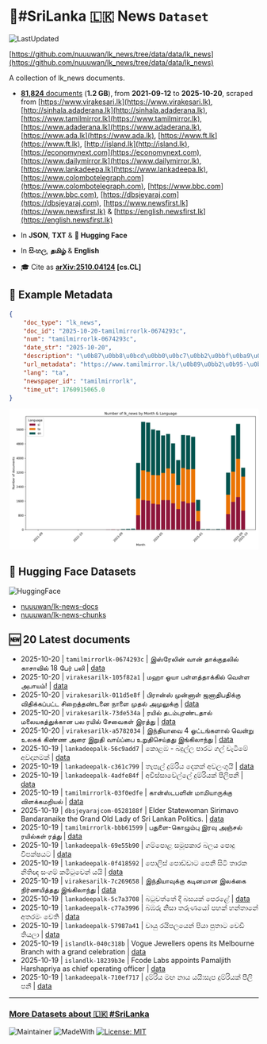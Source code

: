# 📄#SriLanka 🇱🇰 News `Dataset`

![LastUpdated](https://img.shields.io/badge/last_updated-2025--10--20_06:01:51-green)

[https://github.com/nuuuwan/lk_news/tree/data/data/lk_news](https://github.com/nuuuwan/lk_news/tree/data/data/lk_news)

A collection of lk_news documents.

- [**81,824** documents](https://github.com/nuuuwan/lk_news/tree/data/data/lk_news) (**1.2 GB**), from **2021-09-12** to **2025-10-20**, scraped from [https://www.virakesari.lk](https://www.virakesari.lk), [http://sinhala.adaderana.lk](http://sinhala.adaderana.lk), [https://www.tamilmirror.lk](https://www.tamilmirror.lk), [https://www.adaderana.lk](https://www.adaderana.lk), [https://www.ada.lk](https://www.ada.lk), [https://www.ft.lk](https://www.ft.lk), [http://island.lk](http://island.lk), [https://economynext.com](https://economynext.com), [https://www.dailymirror.lk](https://www.dailymirror.lk), [https://www.lankadeepa.lk](https://www.lankadeepa.lk), [https://www.colombotelegraph.com](https://www.colombotelegraph.com), [https://www.bbc.com](https://www.bbc.com), [https://dbsjeyaraj.com](https://dbsjeyaraj.com), [https://www.newsfirst.lk](https://www.newsfirst.lk) & [https://english.newsfirst.lk](https://english.newsfirst.lk)

- In **JSON**, **TXT** & **🤗 Hugging Face**

- In **සිංහල**, **தமிழ்** & **English**

- 🎓 Cite as **[arXiv:2510.04124](https://arxiv.org/abs/2510.04124) [cs.CL]**

## 📝 Example Metadata

```json
{
    "doc_type": "lk_news",
    "doc_id": "2025-10-20-tamilmirrorlk-0674293c",
    "num": "tamilmirrorlk-0674293c",
    "date_str": "2025-10-20",
    "description": "\u0b87\u0bb8\u0bcd\u0bb0\u0bc7\u0bb2\u0bbf\u0ba9\u0bcd \u0bb5\u0bbe\u0ba9\u0bcd \u0ba4\u0bbe\u0b95\u0bcd\u0b95\u0bc1\u0ba4\u0bb2\u0bbf\u0bb2\u0bcd \u0b95\u0bbe\u0b9a\u0bbe\u0bb5\u0bbf\u0bb2\u0bcd 18 \u0baa\u0bc7\u0bb0\u0bcd \u0baa\u0bb2\u0bbf",
    "url_metadata": "https://www.tamilmirror.lk/\u0b89\u0bb2\u0b95-\u0b9a\u0bc6\u0baf\u0bcd\u0ba4\u0bbf\u0b95\u0bb3\u0bcd/\u0b87\u0bb8\u0bcd\u0bb0\u0bc7\u0bb2\u0bbf\u0ba9\u0bcd-\u0bb5\u0bbe\u0ba9\u0bcd-\u0ba4\u0bbe\u0b95\u0bcd\u0b95\u0bc1\u0ba4\u0bb2\u0bbf\u0bb2\u0bcd-\u0b95\u0bbe\u0b9a\u0bbe\u0bb5\u0bbf\u0bb2\u0bcd-18-\u0baa\u0bc7\u0bb0\u0bcd-\u0baa\u0bb2\u0bbf/50-366527",
    "lang": "ta",
    "newspaper_id": "tamilmirrorlk",
    "time_ut": 1760915065.0
}
```

![Chart](https://raw.githubusercontent.com/nuuuwan/lk_news/refs/heads/data/data/lk_news/docs_by_month_and_lang.png)

## 🤗 Hugging Face Datasets

![HuggingFace](https://img.shields.io/badge/-HuggingFace-FDEE21?style=for-the-badge&logo=HuggingFace)

- [nuuuwan/lk-news-docs](https://huggingface.co/datasets/nuuuwan/lk-news-docs)
- [nuuuwan/lk-news-chunks](https://huggingface.co/datasets/nuuuwan/lk-news-chunks)

## 🆕 20 Latest documents

- 2025-10-20 | `tamilmirrorlk-0674293c` | இஸ்ரேலின் வான் தாக்குதலில் காசாவில் 18 பேர் பலி | [data](https://github.com/nuuuwan/lk_news/tree/data/data/lk_news/2020s/2025/2025-10-20-tamilmirrorlk-0674293c)
- 2025-10-20 | `virakesarilk-105f82a1` | மஹா ஓயா பள்ளத்தாக்கில் வெள்ள அபாயம்! | [data](https://github.com/nuuuwan/lk_news/tree/data/data/lk_news/2020s/2025/2025-10-20-virakesarilk-105f82a1)
- 2025-10-20 | `virakesarilk-011d5e8f` | பிரான்ஸ் முன்னாள் ஜனாதிபதிக்கு விதிக்கப்பட்ட சிறைத்தண்டனை நாளை முதல் அமுலுக்கு | [data](https://github.com/nuuuwan/lk_news/tree/data/data/lk_news/2020s/2025/2025-10-20-virakesarilk-011d5e8f)
- 2025-10-20 | `virakesarilk-73de534a` | ரயில் தடம்புரண்டதால் மலையகத்துக்கான பல ரயில் சேவைகள் இரத்து | [data](https://github.com/nuuuwan/lk_news/tree/data/data/lk_news/2020s/2025/2025-10-20-virakesarilk-73de534a)
- 2025-10-20 | `virakesarilk-a5782034` | இந்தியாவை 4 ஓட்டங்களால் வென்று உலகக் கிண்ண அரை இறுதி வாய்ப்பை உறுதிசெய்தது இங்கிலாந்து | [data](https://github.com/nuuuwan/lk_news/tree/data/data/lk_news/2020s/2025/2025-10-20-virakesarilk-a5782034)
- 2025-10-19 | `lankadeepalk-56c9add7` | කොළඹ - බදුල්ල පාරට ගල් වැටීමේ අවදානමක් | [data](https://github.com/nuuuwan/lk_news/tree/data/data/lk_news/2020s/2025/2025-10-19-lankadeepalk-56c9add7)
- 2025-10-19 | `lankadeepalk-c361c799` | තැපැල් දුම්රිය දෙකක් අවලංගුයි | [data](https://github.com/nuuuwan/lk_news/tree/data/data/lk_news/2020s/2025/2025-10-19-lankadeepalk-c361c799)
- 2025-10-19 | `lankadeepalk-4adfe84f` | අවිස්සාවේල්ලේ දුම්රියක් පීලිපනී | [data](https://github.com/nuuuwan/lk_news/tree/data/data/lk_news/2020s/2025/2025-10-19-lankadeepalk-4adfe84f)
- 2025-10-19 | `tamilmirrorlk-03f0edfe` | கான்ஸ்டபளின் மாமியாருக்கு விளக்கமறியல் | [data](https://github.com/nuuuwan/lk_news/tree/data/data/lk_news/2020s/2025/2025-10-19-tamilmirrorlk-03f0edfe)
- 2025-10-19 | `dbsjeyarajcom-0528188f` | Elder Statewoman  Sirimavo  Bandaranaike the Grand Old Lady of Sri Lankan Politics. | [data](https://github.com/nuuuwan/lk_news/tree/data/data/lk_news/2020s/2025/2025-10-19-dbsjeyarajcom-0528188f)
- 2025-10-19 | `tamilmirrorlk-bbb61599` | பதுளை-கொழும்பு இரவு அஞ்சல் ரயில்கள் ரத்து | [data](https://github.com/nuuuwan/lk_news/tree/data/data/lk_news/2020s/2025/2025-10-19-tamilmirrorlk-bbb61599)
- 2025-10-19 | `lankadeepalk-69e55b90` | ගම්පොළ සමූපකාර බලය පොදු විපක්ෂයට | [data](https://github.com/nuuuwan/lk_news/tree/data/data/lk_news/2020s/2025/2025-10-19-lankadeepalk-69e55b90)
- 2025-10-19 | `lankadeepalk-0f418592` | පොලිස් පොඩ්ඩාට පෙනී සිටි ‍තාරක නීතිඥ සංගම්  කමිටුවෙන් යයි | [data](https://github.com/nuuuwan/lk_news/tree/data/data/lk_news/2020s/2025/2025-10-19-lankadeepalk-0f418592)
- 2025-10-19 | `virakesarilk-7c269658` | இந்தியாவுக்கு கடினமான இலக்கை நிர்ணயித்தது இங்கிலாந்து | [data](https://github.com/nuuuwan/lk_news/tree/data/data/lk_news/2020s/2025/2025-10-19-virakesarilk-7c269658)
- 2025-10-19 | `lankadeepalk-5c7a3708` | බටුවත්තේ දී බසයක් පෙරළේ | [data](https://github.com/nuuuwan/lk_news/tree/data/data/lk_news/2020s/2025/2025-10-19-lankadeepalk-5c7a3708)
- 2025-10-19 | `lankadeepalk-c77a3996` | බඹරු නිසා තරුණයෝ පහක් හන්තානේ අතරමං වෙති | [data](https://github.com/nuuuwan/lk_news/tree/data/data/lk_news/2020s/2025/2025-10-19-lankadeepalk-c77a3996)
- 2025-10-19 | `lankadeepalk-57987a41` | වායු රයිපලයෙන් පියා පුතාට වෙඩි තියලා | [data](https://github.com/nuuuwan/lk_news/tree/data/data/lk_news/2020s/2025/2025-10-19-lankadeepalk-57987a41)
- 2025-10-19 | `islandlk-040c318b` | Vogue Jewellers opens its Melbourne Branch with a grand celebration | [data](https://github.com/nuuuwan/lk_news/tree/data/data/lk_news/2020s/2025/2025-10-19-islandlk-040c318b)
- 2025-10-19 | `islandlk-18239b3e` | Fcode Labs appoints Pamaljith Harshapriya as chief operating officer | [data](https://github.com/nuuuwan/lk_news/tree/data/data/lk_news/2020s/2025/2025-10-19-islandlk-18239b3e)
- 2025-10-19 | `lankadeepalk-710ef717` | දුම්රිය මඟ නාය යයි:සැප දුම්රියක් පීලි පනී | [data](https://github.com/nuuuwan/lk_news/tree/data/data/lk_news/2020s/2025/2025-10-19-lankadeepalk-710ef717)

---

### [More Datasets about 🇱🇰 #SriLanka](https://github.com/nuuuwan/lk_datasets)

![Maintainer](https://img.shields.io/badge/maintainer-nuuuwan-red)
![MadeWith](https://img.shields.io/badge/made_with-python-blue)
[![License: MIT](https://img.shields.io/badge/License-MIT-yellow.svg)](https://opensource.org/licenses/MIT)
